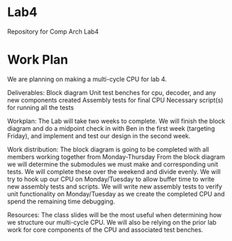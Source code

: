 # Lab4
Repository for Comp Arch Lab4

# Work Plan
We are planning on making a multi-cycle CPU for lab 4. 

Deliverables:
Block diagram
Unit test benches for cpu, decoder, and any new components created
Assembly tests for final CPU
Necessary script(s) for running all the tests

Workplan: The Lab will take two weeks to complete. We will finish the block diagram and do a midpoint check in with Ben in the first week (targeting Friday), and implement and test our design in the second week.

Work distribution:
The block diagram is going to be completed with all members working together from Monday-Thursday
From the block diagram we will determine the submodules we must make and corresponding unit tests. We will complete these over the weekend and divide evenly. 
We will try to hook up our CPU on Monday/Tuesday to allow buffer time to write new assembly tests and scripts.
We will write new assembly tests to verify unit functionality on Monday/Tuesday as we create the completed CPU and spend the remaining time debugging.


Resources:
The class slides will be the most useful when determining how we structure our multi-cycle CPU. We will also be relying on the prior lab work for core components of the CPU and associated test benches.
